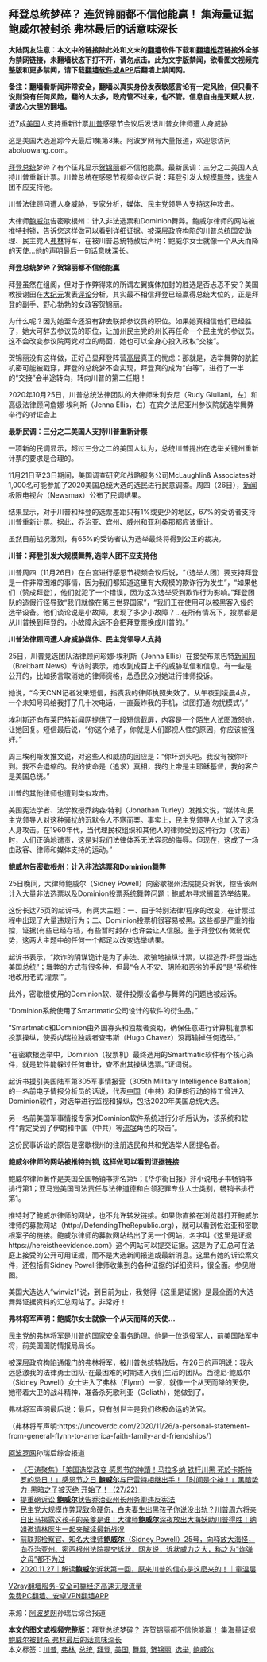  <h2>拜登总统梦碎？ 连贺锦丽都不信他能赢！ 集海量证据鲍威尔被封杀 弗林最后的话意味深长</h2> <p class="notice"><b>大陆网友注意：本文中的链接除此处和文末的<a href="https://github.com/bannedbook/fanqiang" >翻墙</a>软件下载和<a href="https://github.com/killgcd/justmysocks/blob/master/README.md">翻墙推荐</a>链接外全部为禁网链接，未翻墙状态下打不开，请勿点击。此为文字版禁闻，欲看图文视频完整版和更多禁闻，请下载<a href="https://github.com/bannedbook/fanqiang">翻墙软件或APP</a>后翻墙上禁闻网。</p><p>备注：翻墙看新闻非常安全，翻墙以真实身份发表敏感言论有一定风险，但只看不说则没有任何风险，翻的人太多，政府管不过来，也不管。信息自由是天赋人权，请放心大胆的翻墙。</b></p>  <div class="entry"> <p id="summary">近7成<a href="https://www.bannedbook.org/bnews/tag/%e7%be%8e%e5%9b%bd/" class="st_tag internal_tag" rel="tag" title="标签 美国 下的日志">美国</a>人支持重新计票<a href="https://www.bannedbook.org/bnews/tag/%e5%b7%9d%e6%99%ae/" class="st_tag internal_tag" rel="tag" title="标签 川普 下的日志">川普</a>感恩节会议后发话川普女律师遭人身威胁</p> <p>这是美国大选追踪今天最后1集第3集。阿波罗网有大量报道，欢迎您访问aboluowang.com。</p> <p><a href="https://www.bannedbook.org/bnews/tag/%e6%8b%9c%e7%99%bb/" class="st_tag internal_tag" rel="tag" title="标签 拜登 下的日志">拜登</a><a href="https://www.bannedbook.org/bnews/tag/%e6%80%bb%e7%bb%9f/" class="st_tag internal_tag" rel="tag" title="标签 总统 下的日志">总统</a>梦碎？有个征兆显示<a href="https://www.bannedbook.org/bnews/tag/%E8%B4%BA%E9%94%A6%E4%B8%BD/" class="st_tag internal_tag" rel="tag" title="标签 贺锦丽 下的日志">贺锦丽</a>都不信他能赢。最新民调：三分之二美国人支持川普重新计票。川普总统在感恩节视频会议后说：拜登引发大规模<a href="https://www.bannedbook.org/bnews/tag/%E8%88%9E%E5%BC%8A/" class="st_tag internal_tag" rel="tag" title="标签 舞弊 下的日志">舞弊</a>，<a href="https://www.bannedbook.org/bnews/tag/%e9%80%89%e4%b8%be/" class="st_tag internal_tag" rel="tag" title="标签 选举 下的日志">选举</a>人团不应支持他。</p> <p>川普法律顾问遭人身威胁，专家分析，媒体、民主党领导人支持这种攻击。</p> <p>大律师<a href="https://www.bannedbook.org/bnews/tag/%e9%b2%8d%e5%a8%81%e5%b0%94/" class="st_tag internal_tag" rel="tag" title="标签 鲍威尔 下的日志">鲍威尔</a>告密歇根州：计入非法选票和Dominion舞弊。鲍威尔律师的网站被推特封锁，告诉您这样做可以看到详细证据。被深层政府构陷的川普总统国安助理、民主党人<a href="https://www.bannedbook.org/bnews/tag/%e5%bc%97%e6%9e%97/" class="st_tag internal_tag" rel="tag" title="标签 弗林 下的日志">弗林</a>将军，在被川普总统特赦后声明：鲍威尔女士就像一个从天而降的天使…他的声明最后一句话意味深长。</p> <p><strong>拜登总统梦碎？贺锦丽都不信他能赢</strong></p> <p>拜登虽然在组阁，但对于作弊得来的所谓左翼媒体加封的胜选是否忐忑不安？美国教授谢田在<span class='wp_keywordlink_affiliate'><a href="http://www.epochtimes.com/" title="大纪元" target="_blank">大纪元</a></span>发表<span class='wp_keywordlink_affiliate'><a href="https://www.bannedbook.org/bnews/comments/" title="新闻评论" target="_blank">评论</a></span>分析，其实最不相信拜登已经赢得总统大位的，正是拜登的副手、野心勃勃的女政客贺锦丽。</p> <p>为什么呢？因为她至今还没有辞去联邦参议员的职位。如果她真相信他们已经胜了，她大可辞去参议员的职位，让加州民主党的州长再任命一个民主党的参议员。这不会改变参议院两党对立的局面，她也可以全身心投入政权“交接”。</p> <p>贺锦丽没有这样做，正好凸显拜登阵营<span class='wp_keywordlink_affiliate'><a href="https://www.bannedbook.org/bnews/ccpdope/" title="中共高层内幕" target="_blank">高层</a></span>真正的忧虑：那就是，选举舞弊的肮脏机密可能被戳穿，拜登的总统梦不会实现，拜登真的成为“白等”，进行了一半的“交接”会半途转向，转向川普的第二任期！</p> <p>2020年10月25日，川普总统法律团队的大律师朱利安尼（Rudy Giuliani，左）和高级法律顾问詹娜·埃利斯（Jenna Ellis，右）在宾夕法尼亚州参议院就选举舞弊举行的听证会上</p> <p><strong>最新民调：三分之二美国人支持川普重新计票</strong></p>  <p>一项新的民调显示，超过三分之二的美国人认为，总统川普提出在选举关键州重新计票的要求是合理的。</p> <p>11月21日至23日期间，美国调查研究和战略服务公司McLaughlin&amp; Associates对1,000名可能参加了2020美国总统大选的选民进行民意调查。周四（26日），<span class='wp_keywordlink_affiliate'><a href="https://www.bannedbook.org/" title="新闻">新闻</a></span>极限电视台（Newsmax）公布了民调结果。</p> <p>结果显示，对于川普和拜登的选票差距只有1%或更少的地区，67%的受访者支持川普重新计票。据此，乔治亚、宾州、威州和亚利桑那都应该重计。</p> <p>虽然目前战况激烈，有65%的受访者认为选举最终将得到公正的裁决。</p> <p><strong>川普：拜登引发大规模舞弊,选举人团不应支持他</strong></p> <p>川普周四（11月26日）在白宫进行感恩节视频会议后说，“（选举人团）要支持拜登是一件非常困难的事情，因为我们都知道这里有大规模的欺诈行为发生”，“如果他们（赞成拜登），他们就犯了一个错误，因为这次选举受到欺诈行为影响。”拜登团队的造假行径导致“我们就像在第三世界国家”，“我们正在使用可以被黑客入侵的选举设备。他们谈论说是小故障，发现了多少小故障？…在所有情况下，投票都是从川普换到拜登的，小故障永远不会把拜登票换成川普的。”</p> <p><strong>川普法律顾问遭人身威胁媒体、民主党领导人支持</strong></p> <p>25日，川普竞选团队法律顾问珍娜·埃利斯（Jenna Ellis）在接受布莱巴特<span class='wp_keywordlink_affiliate'><a href="https://www.bannedbook.org/" title="新闻网">新闻网</a></span>（Breitbart News）专访时表示，她收到成百上千的威胁私信和信息。有一些是公开的，比如扬言取消她的律师资格，怂恿民众对她进行律师投诉。</p> <p>她说，“今天CNN记者发来短信，指责我的律师执照失效了。从午夜到凌晨4点，一个未知号码给我打了几十次电话，一直轰炸我的手机，试图打通‘勿扰模式’。”</p> <p>埃利斯还向布莱巴特新闻网提供了一段短信截屏，内容是一个陌生人试图激怒她，让她回复。短信最后说，“你这个婊子，你就是人们鄙视人性的原因，你应该被强奸。”</p> <p>周三埃利斯发推文说，对这些人和威胁的回应是：“你坏到头吧。我没有被你吓到。我不会退缩的。我的使命是（追求）真相，我的上帝是主耶稣基督，我的客户是美国总统。”</p>  <p>川普的其他律师也遭到类似攻击。</p> <p>美国宪法学者、法学教授乔纳森·特利（Jonathan Turley）发推文说，“媒体和民主党领导人对这种骚扰的沉默令人不寒而栗。事实上，民主党领导人也加入了这场人身攻击。在1960年代，当代理民权组织和其他人的律师受到这种行为（攻击）时，人们正确地谴责，这是对我们法律体系无法容忍的侮辱。但现在，这成了一场由政客、律师和媒体支持的运动。”</p> <p><strong>鲍威尔告密歇根州：计入非法选票和Dominion舞弊</strong></p> <p>25日晚间，大律师鲍威尔（Sidney Powell）向密歇根州法院提交诉状，控告该州计入大量非法选票以及Dominion投票系统舞弊问题；鲍威尔寻求搁置选举结果。</p> <p>这份长达75页的起诉书，有两大主题：一、由于特别法律/程序的改变，在计票过程中出现了大量违规行为；二、Dominion投票机很容易被黑。这些都是严重的指控，证据(有些已经存档，有些暂时封存)也许会让人信服。鉴于拜登仅有微弱优势，这两大主题中的任何一个都足以改变选举结果。</p> <p>起诉书表示，“欺诈的阴谋诡计是为了非法、欺骗地操纵计票，以捏造乔‧拜登当选美国总统”；舞弊的方式有很多种，但最“令人不安、阴险和恶劣的手段”是“系统性地改用老式‘灌票’”。</p> <p>此外，密歇根使用的Dominion软、硬件投票设备参与舞弊的问题也被起诉。</p> <p>“Dominion系统使用了Smartmatic公司设计的软件的衍生品。”</p> <p>“Smartmatic和Dominion由外国寡头和独裁者资助，确保任意进行计算机灌票和投票操纵，使委内瑞拉独裁者查韦斯（Hugo Chavez）没再输掉任何选举。”</p> <p>“在密歇根选举中，Dominion（投票机）最终选用的Smartmatic软件有个核心条件，就是软件能躲过任何审计，查不出其操纵选票。”证词说。</p> <p>起诉书援引美国陆军第305军事情报营（305th Military Intelligence Battalion）的一名前电子情报分析员的话说，代表<span class='wp_keywordlink_affiliate'><a href="https://www.bannedbook.org/" title="中国" target="_blank">中国</a></span>（中共）和伊朗行动的特工曾进入Dominion软件，对选举进行监视和操纵，包括2020年美国总统大选。</p>  <p>另一名前美国军事情报专家对Dominion软件系统进行分析后认为，该系统和软件“肯定受到了伊朗和中国（中共）等<span class='wp_keywordlink'><a href="https://www.bannedbook.org/forum11/topic282.html" title="禁片：评中国共产党的流氓本性" target="_blank">流氓</a></span>角色的攻击”。</p> <p>这份民事诉讼的原告是密歇根州的注册选民和共和党选举人团提名者。</p> <p><strong>鲍威尔律师的网站被推特封锁, 这样做可以看到证据链接</strong></p> <p>鲍威尔律师著作是美国全国畅销书排名第5；《华尔街日报》非小说电子书畅销书排行第1；亚马逊美国司法责任与法律道德和白领犯罪专业人士类别，畅销书排行第1。</p> <p>推特封了鲍威尔律师的网站，也不允许转发链接。如果你直接在浏览器打开鲍威尔律师的募款网站（http://DefendingTheRepublic.org），就可以看到佐治亚和密歇根案子的链接。鲍威尔律师的募款网站给出了另一个网站，名字叫《这里是证据https://hereistheevidence.com》这个网站可以提交证据。这是为了汇总可在法庭上接受的公开可用证据，而不是大选新闻报道或最新消息。这里有她的诉讼案文件，还包括有Sidney Powell律师收集到的各种证据的详细资料，很全面。参见附图。</p> <p>美国大选达人“winviz1”说，到目前为止，我觉得《这里是证据》是最全面的大选舞弊证据资料的汇总网站了。非常好！</p> <p><strong>弗林将军声明：鲍威尔女士就像一个从天而降的天使…</strong></p> <p>民主党的弗林将军是川普的国家安全事务助理。他是一位退役军人，前美国陆军中将，前美国国防情报局局长。</p> <p>被深层政府构陷通俄门的弗林将军，被川普总统特赦后，在26日的声明说：我永远感激我的法律勇士团队-在最困难的时期进入我们生活的团队。西德尼·鲍威尔（Sidney Powell）女士进入了弗林（Flynn）一家，就像一个从天而降的天使，她带着大卫的战斗精神，准备杀死歌利亚（Goliath），她做到了。</p> <p>弗林将军声明最后说：最后，只有创世主是我们终极命运的法官。</p> <p>（弗林将军声明:https://uncoverdc.com/2020/11/26/a-personal-statement-from-general-flynn-to-america-faith-family-and-friendships/）</p>  <p><span class='wp_keywordlink_affiliate'><a href="https://www.aboluowang.com/" title="阿波罗网" target="_blank">阿波罗网</a></span>孙瑞后综合报道</p> <ul class='op-related-articles' title='相关阅读'> <li><a href='https://www.bannedbook.org/bnews/bannedvideo/20201128/1438288.html' target='_blank'>《石涛聚焦》「美国选举政变 感恩节的神蹟！马拉多纳 铁杆川黑 死於卡斯特罗的忌日！」感恩节之日 <b>鲍威尔</b>与巴雷特相继出手！「时间是个神！」黑暗势力-黑暗之子被灭绝 开始了！（27/22）</a></li> <li><a href='https://www.bannedbook.org/bnews/comments/20201127/1438230.html' target='_blank'>提重磅诉讼 <b>鲍威尔</b>状告乔治亚州长州务卿违反宪法</a></li> <li><a href='https://www.bannedbook.org/bnews/bannedvideo/20201127/1438226.html' target='_blank'>民主党大规模作弊现致命硬伤，白夫妻生出黑孩子你说没出轨？川普周六将亲自出马揭露这孩子的亲爹是谁！大律师<b>鲍威尔</b>深夜放出大海妖助川普得胜！纳姐邀请林医生一起来解读最新战况</a></li> <li><a href='https://www.bannedbook.org/bnews/bannedvideo/20201127/1438210.html' target='_blank'>前联邦检察官、知名大律师<b>鲍威尔</b>（Sidney Powell）25号，向释放大海怪，向乔治亚州、密西根州法院提交诉状，网友说，诉状威力之大，称之为“炸弹之母”都不为过</a></li> <li><a href='https://www.bannedbook.org/bnews/taiwannews/20201127/1438158.html' target='_blank'>2020.11.27｜解读<b>鲍威尔</b>诉状第一回，原来川普的信心是这麽来的！｜童温层</a></li> </ul> <p class="texttj"> <a href="https://www.bannedbook.org/forum23/topic22702.html" target="_blank">V2ray翻墙服务-安全可靠经济高速无限流量</a><br/> <a href="https://github.com/bannedbook/fanqiang/wiki/%E7%A6%81%E9%97%BB%E7%BD%91%E5%AE%89%E5%8D%93%E7%BF%BB%E5%A2%99%E6%96%B0%E9%97%BBAPP" target="_blank">免费PC翻墙、安卓VPN翻墙APP</a></p><p> 来源：<a href="https://www.aboluowang.com/2020/1128/1527979.html" target="_blank">阿波罗网</a>孙瑞后综合报道 </p><a name='sharetosocial'></a>       <div><b>本文的图文或视频完整版</b>：<a href='https://www.bannedbook.org/bnews/cnnews/20201128/1438295.html'>拜登总统梦碎？ 连贺锦丽都不信他能赢！ 集海量证据鲍威尔被封杀 弗林最后的话意味深长</a></div>  </div><!--END ENTRY--> <div class="postfooter"> <div>本文标签：<a href="https://www.bannedbook.org/bnews/tag/%e5%b7%9d%e6%99%ae/" rel="tag">川普</a>, <a href="https://www.bannedbook.org/bnews/tag/%e5%bc%97%e6%9e%97/" rel="tag">弗林</a>, <a href="https://www.bannedbook.org/bnews/tag/%e6%80%bb%e7%bb%9f/" rel="tag">总统</a>, <a href="https://www.bannedbook.org/bnews/tag/%e6%8b%9c%e7%99%bb/" rel="tag">拜登</a>, <a href="https://www.bannedbook.org/bnews/tag/%e7%be%8e%e5%9b%bd/" rel="tag">美国</a>, <a href="https://www.bannedbook.org/bnews/tag/%E8%88%9E%E5%BC%8A/" rel="tag">舞弊</a>, <a href="https://www.bannedbook.org/bnews/tag/%E8%B4%BA%E9%94%A6%E4%B8%BD/" rel="tag">贺锦丽</a>, <a href="https://www.bannedbook.org/bnews/tag/%e9%80%89%e4%b8%be/" rel="tag">选举</a>, <a href="https://www.bannedbook.org/bnews/tag/%e9%b2%8d%e5%a8%81%e5%b0%94/" rel="tag">鲍威尔</a></div>  </div><!--END POSTFOOTER--> 